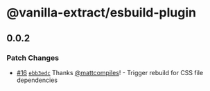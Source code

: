# @vanilla-extract/esbuild-plugin

## 0.0.2
### Patch Changes



- [#16](https://github.com/seek-oss/vanilla-extract/pull/16) [`ebb3edc`](https://github.com/seek-oss/vanilla-extract/commit/ebb3edc5a9048559410e5fbbadf82a9de799bb09) Thanks [@mattcompiles](https://github.com/mattcompiles)! - Trigger rebuild for CSS file dependencies
